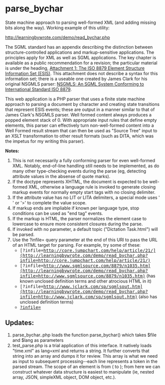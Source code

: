 # parse_bychar
State machine approach to parsing well-formed XML (and adding missing bits along the way). Working example of this 
utility:

http://learningbywrote.com/demo/read_bychar.php

The SGML standard has an appendix describing the distinction between structure-controlled applications and markup-sensitive applications. The principles apply for XML as well as SGML applications. The key chapter is available as a public recommendation for a revision; the particular material is under the heading, [Attachment 1: The ISO 8879 Element Structure Information Set (ESIS)](http://www.sgmlsource.com/8879/n1035.htm). This attachment does not describe a syntax for this information set; there is a useable one created by James Clark for his original NSGMLS parser: [NSGMLS: An SGML System Conforming to International Standard ISO 8879](http://www.jclark.com/sp/sgmlsout.htm).

This web application is a PHP parser that uses a finite state machine approach to parsing a document by character and creating state transitions that represent ESIS events; these are output in a manner similar to that of James Clark's NSGMLS parser. Well formed content always produces a popped element stack of 0\. With appropriate input rules that define empty elements, this parser can effectively turn non-well-formed content into a Well Formed result stream that can then be used as "Source Tree" input to an XSLT transformation to other result formats (such as DITA, which was the impetus for my writing this parser).

**Notes:**

1.  This is not necessarily a fully conforming parser for even well-formed XML. Notably, end-of-line handling still needs to be implemented, as do many other type-checking events during the parse (eg, detecting attribute values in the absense of quote marks).
2.  If the doctype represents XHTML, the document is expected to be well-formed XML, otherwise a language rule is invoked to generate closing markup events for normally empty start tags with no closing delimiter.
3.  If the attribute value has no LIT or LITA delimiters, a special mode uses ' ' or '>' to complete the value scope.
4.  If markup ends are impliable if known per language type, stop conditions can be used as "end tag" events.
5.  If the markup is HTML, the parser normalizes the element case to lowercase to ensure more consistent closures during the parse.
6.  If invoked with no parameter, a default topic ("Dictation Task.html") will be parsed.
7.  Use the ?infile= query parameter at the end of this URl to pass the URL of an HTML target for parsing. For example, try some of these:
    *   <tt>[?infile=http://core.jumpchart.com/help/article/21/](http://learningbywrote.com/demo/read_bychar.php?infile=http://core.jumpchart.com/help/article/21/)</tt>
    *   <tt>[?infile=http://www.sgmlsource.com/8879/n1035.htm](http://learningbywrote.com/demo/read_bychar.php?infile=http://www.sgmlsource.com/8879/n1035.htm)</tt> (has known unclosed definition terms and other atrocious HTML in it)
    *   <tt>[?infile=http://www.jclark.com/sp/sgmlsout.htm](http://learningbywrote.com/demo/read_bychar.php?infile=http://www.jclark.com/sp/sgmlsout.htm)</tt> (also has unclosed definition terms)
    *   <tt>[?infile=](http://learningbywrote.com/demo/read_bychar.php?infile=)</tt>

## Updates:

1. parse_bychar..php loads the function parse_bychar() which takes $file and $lang as parameters
2. test_parse.php is a trial application of this interface. It natively loads "time.xml" as lang=xml and returns a string. It further converts that string into an array and dumps it for review. This array is what we need as input to subsequent processing--each line represents a token in the parsed stream. The scope of an element is from ( to ); from here we can construct whatever data structure is easiest to manipulate (ie, nested array, JSON, simpleXML object, DOM object, etc.).
